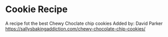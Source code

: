 # Cookie Recipe
A recipe fot the best Chewy Choclate chip cookies
Added by: David Parker
https://sallysbakingaddiction.com/chewy-chocolate-chip-cookies/